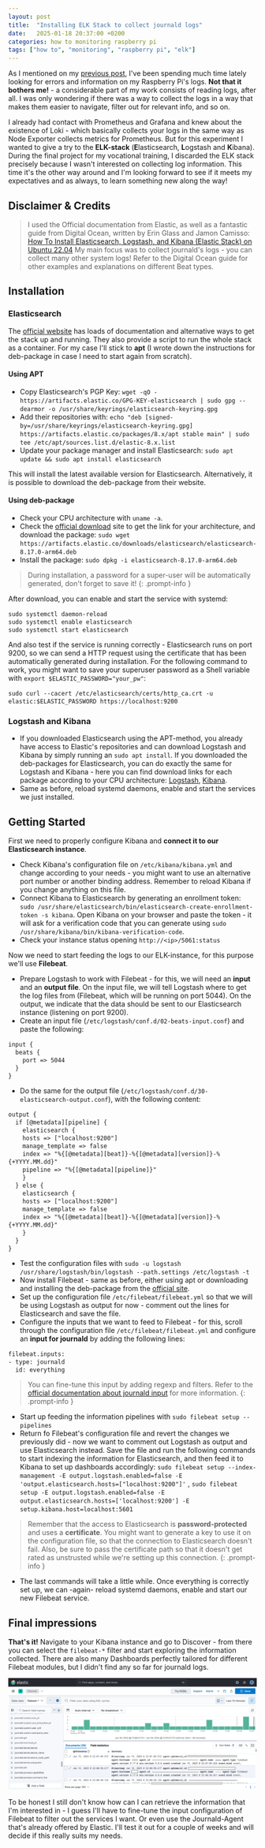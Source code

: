 ```yaml
---
layout: post
title:  "Installing ELK Stack to collect journald logs"
date:   2025-01-18 20:37:00 +0200
categories: how to monitoring raspberry pi
tags: ["how to", "monitoring", "raspberry pi", "elk"]
---
```


As I mentioned on my [previous post](/_posts/2025-01-11-troubleshooting-rpi-network-problems), I've been spending much time lately looking for errors and information on my Raspberry Pi's logs. **Not that it bothers me!** - a considerable part of my work consists of reading logs, after all. I was only wondering if there was a way to collect the logs in a way that makes them easier to navigate, filter out for relevant info, and so on.

I already had contact with Prometheus and Grafana and knew about the existence of Loki - which basically collects your logs in the same way as Node Exporter collects metrics for Prometheus. But for this experiment I wanted to give a try to the **ELK-stack** (**E**lasticsearch, **L**ogstash and **K**ibana). During the final project for my vocational training, I discarded the ELK stack precisely because I wasn't interested on collecting log information. This time it's the other way around and I'm looking forward to see if it meets my expectatives and as always, to learn something new along the way!


## Disclaimer & Credits

> I used the Official documentation from Elastic, as well as a fantastic guide from Digital Ocean, written by Erin Glass and Jamon Camisso: [How To Install Elasticsearch, Logstash, and Kibana (Elastic Stack) on Ubuntu 22.04](https://www.digitalocean.com/community/tutorials/how-to-install-elasticsearch-logstash-and-kibana-elastic-stack-on-ubuntu-22-04)
> My main focus was to collect journald's logs - you can collect many other system logs! Refer to the Digital Ocean guide for other examples and explanations on different Beat types.


## Installation

### Elasticsearch

The [official website](https://www.elastic.co/guide/en/elasticsearch/reference/current/setup.html) has loads of documentation and alternative ways to get the stack up and running. They also provide a script to run the whole stack as a container. For my case I'll stick to **apt** (I wrote down the instructions for deb-package in case I need to start again from scratch).

#### Using APT
- Copy Elasticsearch's PGP Key: ```wget -qO - https://artifacts.elastic.co/GPG-KEY-elasticsearch | sudo gpg --dearmor -o /usr/share/keyrings/elasticsearch-keyring.gpg```
- Add their repositories with: ```echo "deb [signed-by=/usr/share/keyrings/elasticsearch-keyring.gpg] https://artifacts.elastic.co/packages/8.x/apt stable main" | sudo tee /etc/apt/sources.list.d/elastic-8.x.list```
- Update your package manager and install Elasticsearch: ```sudo apt update && sudo apt install elasticsearch```

This will install the latest available version for Elasticsearch. Alternatively, it is possible to download the deb-package from their website.

#### Using deb-package
- Check your CPU architecture with ```uname -a```.
- Check the [official download](https://www.elastic.co/downloads/elasticsearch) site to get the link for your architecture, and download the package: ```sudo wget https://artifacts.elastic.co/downloads/elasticsearch/elasticsearch-8.17.0-arm64.deb```
- Install the package: ```sudo dpkg -i elasticsearch-8.17.0-arm64.deb```

> During installation, a password for a super-user will be automatically generated, don't forget to save it!
{: .prompt-info }


After download, you can enable and start the service with systemd:

```console
sudo systemctl daemon-reload
sudo systemctl enable elasticsearch
sudo systemctl start elasticsearch
```

And also test if the service is running correctly - Elasticsearch runs on port 9200, so we can send a HTTP request using the certificate that has been automatically generated during installation. For the following command to work, you might want to save your superuser password as a Shell variable with ```export $ELASTIC_PASSWORD="your_pw"```:

```console
sudo curl --cacert /etc/elasticsearch/certs/http_ca.crt -u elastic:$ELASTIC_PASSWORD https://localhost:9200 
```

### Logstash and Kibana

- If you downloaded Elasticsearch using the APT-method, you already have access to Elastic's repositories and can download Logstash and Kibana by simply running an ```sudo apt install```. If you downloaded the deb-packages for Elasticsearch, you can do exactly the same for Logstash and Kibana - here you can find download links for each package according to your CPU architecture: [Logstash](https://www.elastic.co/downloads/logstash), [Kibana](https://www.elastic.co/downloads/kibana).
- Same as before, reload systemd daemons, enable and start the services we just installed.


## Getting Started

First we need to properly configure Kibana and **connect it to our Elasticsearch instance**.

- Check Kibana's configuration file on ```/etc/kibana/kibana.yml``` and change according to your needs - you might want to use an alternative port number or another binding address. Remember to reload Kibana if you change anything on this file.
- Connect Kibana to Elasticsearch by generating an enrollment token: ```sudo /usr/share/elasticsearch/bin/elasticsearch-create-enrollment-token -s kibana```. Open Kibana on your browser and paste the token - it will ask for a verification code that you can generate using ```sudo /usr/share/kibana/bin/kibana-verification-code```. 
- Check your instance status opening ```http://<ip>/5061:status```

Now we need to start feeding the logs to our ELK-instance, for this purpose we'll use **Filebeat**.

- Prepare Logstash to work with Filebeat - for this, we will need an **input** and an **output file**. On the input file, we will tell Logstash where to get the log files from (Filebeat, which will be running on port 5044). On the output, we indicate that the data should be sent to our Elasticsearch instance (listening on port 9200). 
- Create an input file (```/etc/logstash/conf.d/02-beats-input.conf```) and paste the following:

```console
input {
  beats {
    port => 5044
  }
} 
```
- Do the same for the output file (```/etc/logstash/conf.d/30-elasticsearch-output.conf```), with the following content:

```console
output {
  if [@metadata][pipeline] {
	elasticsearch {
  	hosts => ["localhost:9200"]
  	manage_template => false
  	index => "%{[@metadata][beat]}-%{[@metadata][version]}-%{+YYYY.MM.dd}"
  	pipeline => "%{[@metadata][pipeline]}"
	}
  } else {
	elasticsearch {
  	hosts => ["localhost:9200"]
  	manage_template => false
  	index => "%{[@metadata][beat]}-%{[@metadata][version]}-%{+YYYY.MM.dd}"
	}
  }
}
```
- Test the configuration files with ```sudo -u logstash /usr/share/logstash/bin/logstash --path.settings /etc/logstash -t```
- Now install Filebeat - same as before, either using apt or downloading and installing the deb-package from the [official site](https://www.elastic.co/downloads/beats/filebeat).
- Set up the configuration file ```/etc/filebeat/filebeat.yml``` so that we will be using Logstash as output for now - comment out the lines for Elasticsearch and save the file.
- Configure the inputs that we want to feed to Filebeat - for this, scroll through the configuration file ```/etc/filebeat/filebeat.yml``` and configure an **input for journald** by adding the following lines:

```console
filebeat.inputs:
- type: journald
  id: everything
```

> You can fine-tune this input by adding regexp and filters. Refer to the [official documentation about journald input](https://www.elastic.co/guide/en/beats/filebeat/current/filebeat-input-journald.html) for more information.
{: .prompt-info }

- Start up feeding the information pipelines with ```sudo filebeat setup --pipelines```
- Return fo Filebeat's configuration file and revert the changes we previously did - now we want to comment out Logstash as output and use Elasticsearch instead. Save the file and run the following commands to start indexing the information for Elasticsearch, and then feed it to Kibana to set up dashboards accordingly: ```sudo filebeat setup --index-management -E output.logstash.enabled=false -E 'output.elasticsearch.hosts=["localhost:9200"]'``` , ```sudo filebeat setup -E output.logstash.enabled=false -E output.elasticsearch.hosts=['localhost:9200'] -E setup.kibana.host=localhost:5601```

> Remember that the access to Elasticsearch is **password-protected** and uses a **certificate**. You might want to generate a key to use it on the configuration file, so that the connection to Elasticsearch doesn't fail. Also, be sure to pass the certificate path so that it doesn't get rated as unstrusted while we're setting up this connection.
{: .prompt-info }

- The last commands will take a little while. Once everything is correctly set up, we can -again- reload systemd daemons, enable and start our new Filebeat service.

## Final impressions

**That's it!** Navigate to your Kibana instance and go to Discover - from there you can select the ```filebeat-*``` filter and start exploring the information collected. There are also many Dashboards perfectly tailored for different Filebeat modules, but I didn't find any so far for journald logs.

![Visualizing data collected from journald](/assets/img/kibana-dashboard.png)

To be honest I still don't know how can I can retrieve the information that I'm interested in - I guess I'll have to fine-tune the input configuration of Filebeat to filter out the services I want. Or even use the Journald-Agent that's already offered by Elastic. I'll test it out for a couple of weeks and will decide if this really suits my needs.